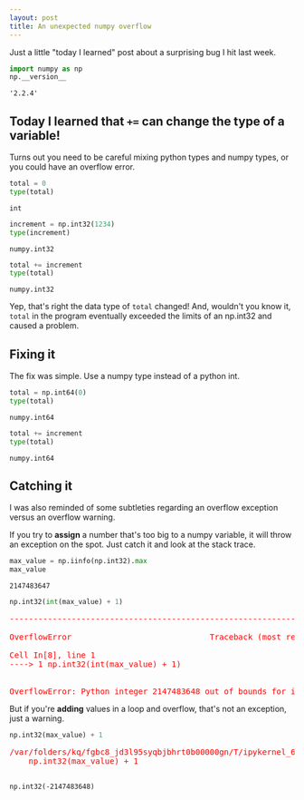 ```yaml
---
layout: post
title: An unexpected numpy overflow
---
```



Just a little "today I learned" post about a surprising bug I hit last week.


```python
import numpy as np
np.__version__

```


    '2.2.4'



## Today I learned that `+=` can change the type of a variable!

Turns out you need to be careful mixing python types and numpy types, or you could have an overflow error.


```python
total = 0
type(total)
```


    int


```python
increment = np.int32(1234)
type(increment)
```

    numpy.int32


```python
total += increment
type(total)
```

    numpy.int32


Yep, that's right the data type of `total` changed! And, wouldn't you know it, `total` in the program eventually exceeded the limits of an np.int32 and caused a problem.

## Fixing it

The fix was simple. Use a numpy type instead of a python int.


```python
total = np.int64(0)
type(total)
```


    numpy.int64


```python
total += increment
type(total)
```


    numpy.int64



## Catching it

I was also reminded of some subtleties regarding an overflow exception versus an overflow warning.

If you try to **assign** a number that's too big to a numpy variable, it will throw an exception on the spot. Just catch it and look at the stack trace.


```python
max_value = np.iinfo(np.int32).max
max_value
```


    2147483647


```python
np.int32(int(max_value) + 1)
```


<pre style="color: red">
---------------------------------------------------------------------------

OverflowError                             Traceback (most recent call last)

Cell In[8], line 1
----> 1 np.int32(int(max_value) + 1)


OverflowError: Python integer 2147483648 out of bounds for int32
</pre>


But if you're **adding** values in a loop and overflow, that's not an exception, just a warning.


```python
np.int32(max_value) + 1
```

<pre style="color: red">
/var/folders/kq/fgbc8_jd3l95syqbjbhrt0b00000gn/T/ipykernel_64451/122681540.py:1: RuntimeWarning: overflow encountered in scalar add
    np.int32(max_value) + 1

</pre>

    np.int32(-2147483648)


